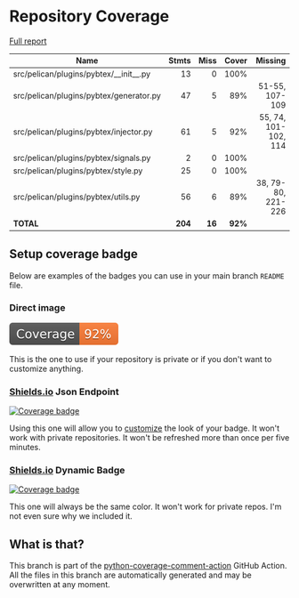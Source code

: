 # Repository Coverage

[Full report](https://htmlpreview.github.io/?https://github.com/anjos/pelican-pybtex/blob/python-coverage-comment-action-data/htmlcov/index.html)

| Name                                       |    Stmts |     Miss |   Cover |   Missing |
|------------------------------------------- | -------: | -------: | ------: | --------: |
| src/pelican/plugins/pybtex/\_\_init\_\_.py |       13 |        0 |    100% |           |
| src/pelican/plugins/pybtex/generator.py    |       47 |        5 |     89% |51-55, 107-109 |
| src/pelican/plugins/pybtex/injector.py     |       61 |        5 |     92% |55, 74, 101-102, 114 |
| src/pelican/plugins/pybtex/signals.py      |        2 |        0 |    100% |           |
| src/pelican/plugins/pybtex/style.py        |       25 |        0 |    100% |           |
| src/pelican/plugins/pybtex/utils.py        |       56 |        6 |     89% |38, 79-80, 221-226 |
|                                  **TOTAL** |  **204** |   **16** | **92%** |           |


## Setup coverage badge

Below are examples of the badges you can use in your main branch `README` file.

### Direct image

[![Coverage badge](https://raw.githubusercontent.com/anjos/pelican-pybtex/python-coverage-comment-action-data/badge.svg)](https://htmlpreview.github.io/?https://github.com/anjos/pelican-pybtex/blob/python-coverage-comment-action-data/htmlcov/index.html)

This is the one to use if your repository is private or if you don't want to customize anything.

### [Shields.io](https://shields.io) Json Endpoint

[![Coverage badge](https://img.shields.io/endpoint?url=https://raw.githubusercontent.com/anjos/pelican-pybtex/python-coverage-comment-action-data/endpoint.json)](https://htmlpreview.github.io/?https://github.com/anjos/pelican-pybtex/blob/python-coverage-comment-action-data/htmlcov/index.html)

Using this one will allow you to [customize](https://shields.io/endpoint) the look of your badge.
It won't work with private repositories. It won't be refreshed more than once per five minutes.

### [Shields.io](https://shields.io) Dynamic Badge

[![Coverage badge](https://img.shields.io/badge/dynamic/json?color=brightgreen&label=coverage&query=%24.message&url=https%3A%2F%2Fraw.githubusercontent.com%2Fanjos%2Fpelican-pybtex%2Fpython-coverage-comment-action-data%2Fendpoint.json)](https://htmlpreview.github.io/?https://github.com/anjos/pelican-pybtex/blob/python-coverage-comment-action-data/htmlcov/index.html)

This one will always be the same color. It won't work for private repos. I'm not even sure why we included it.

## What is that?

This branch is part of the
[python-coverage-comment-action](https://github.com/marketplace/actions/python-coverage-comment)
GitHub Action. All the files in this branch are automatically generated and may be
overwritten at any moment.